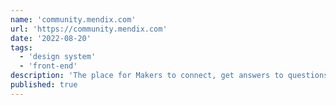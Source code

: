 ```yaml
---
name: 'community.mendix.com'
url: 'https://community.mendix.com'
date: '2022-08-20'
tags:
  - 'design system'
  - 'front-end'
description: 'The place for Makers to connect, get answers to questions from the community, and post ideas for product managers.'
published: true
---
```

